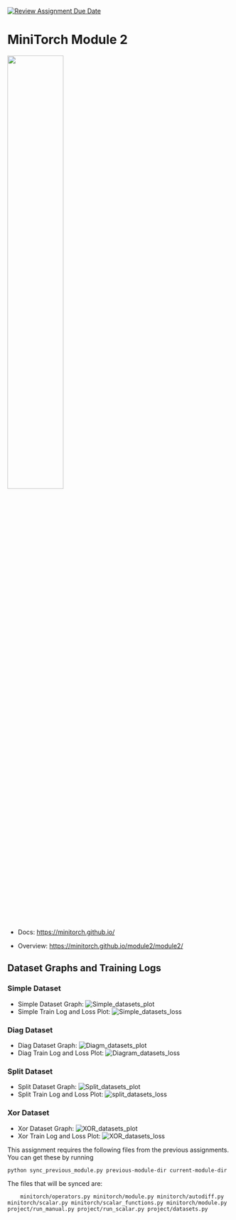 [![Review Assignment Due Date](https://classroom.github.com/assets/deadline-readme-button-22041afd0340ce965d47ae6ef1cefeee28c7c493a6346c4f15d667ab976d596c.svg)](https://classroom.github.com/a/YFgwt0yY)
# MiniTorch Module 2

<img src="https://minitorch.github.io/minitorch.svg" width="50%">


* Docs: https://minitorch.github.io/

* Overview: https://minitorch.github.io/module2/module2/


## Dataset Graphs and Training Logs

### Simple Dataset
* Simple Dataset Graph:
  ![Simple_datasets_plot](./Simple_datasets_plot.png)
* Simple Train Log and Loss Plot:
  ![Simple_datasets_loss](./Simple_datasets_loss.png)

### Diag Dataset
* Diag Dataset Graph:
  ![Diagm_datasets_plot](./Diagm_datasets_plot.png)
* Diag Train Log and Loss Plot:
  ![Diagram_datasets_loss](./Diagram_datasets_loss.png)

### Split Dataset
* Split Dataset Graph:
  ![Split_datasets_plot](./Split_datasets_plot.png)
* Split Train Log and Loss Plot:
  ![split_datasets_loss](./split_datasets_loss.png)

### Xor Dataset
* Xor Dataset Graph:
  ![XOR_datasets_plot](./XOR_datasets_plot.png)
* Xor Train Log and Loss Plot:
  ![XOR_datasets_loss](./XOR_datasets_loss.png)









This assignment requires the following files from the previous assignments. You can get these by running

```bash
python sync_previous_module.py previous-module-dir current-module-dir
```

The files that will be synced are:

        minitorch/operators.py minitorch/module.py minitorch/autodiff.py minitorch/scalar.py minitorch/scalar_functions.py minitorch/module.py project/run_manual.py project/run_scalar.py project/datasets.py